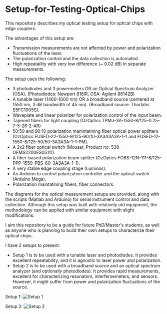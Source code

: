 # Setup-for-Testing-Optical-Chips
This repository describes my optical testing setup for optical chips with edge couplers.

The advantages of this setup are:
- Transmission measurements are not affected by power and polarization fluctuations of the laser.
- The polarization control and the data collection is automated.
- High repeataility with very low difference (~ 0.02 dB) in separate measurements.

The setup uses the following:
- 3 photodiodes and 3 powermeters OR an Optical Spectrum Analyzer (OSA). (Photodiodes: Newport 818IR, OSA: Agilent 86142B)
- A tunable laser (1460-1600 nm) OR a broadband source (centered at 1550 nm, 3 dB bandwidth of 45 nm). (Broadband source: Thorlabs S5FC1005S).
- Waveplate and linear polarizer for polarization control of the input beam.
- Tapered fibers for light coupling (OzOptics TPMJ-3A-1550-8/125-0.25-7-5-26-2-AR)
- 50:50 and 90:10 polarization manintatining fiber optical power splitters (OzOptics FUSED-22-1550-9/125-90/10-3A3A3A3A-1-1 and FUSED-12-1550-8/125-50/50-3A3A3A-1-1-PM).
- A 2x2 fiber optical switch (Mouser, Product no: 538-OFMS2200ES05111).
- A fiber-based polarization beam splitter (OzOptics FOBS-12N-111-8/125-PPP-1550-PBS-60-3A3A3A-1-1).
- A very stable edge coupling stage (Luminos).
- An Arduino to control polarization controller and the optical switch (Arduino Mega).
- Polarization maintatining fibers, fiber connectors.

The diagrams for the optical measurement setups are provided, along with the scripts (Matlab and Arduino) for serial instrument control and data collection. Although this setup was built with relatively old equipment, the methodology can be applied with similar equipment with slight modifications.

I aim this repository to be a guide for future PhD/Master's students, as well as anyone who is planning to build their own setups to characterize their optical chips.

I have 2 setups to present:
- Setup 1 is to be used with a tunable laser and photodiodes. It provides excellent repeatability, and it is agnostic to laser power and polarization.
- Setup 2 is to be used with a broadband source and an optical spectrum analyzer (and optionally photodiodes). It provides rapid measurements, excellent for characterizing resonators, interferoemeters, and sensors. However, it might suffer from power and polarization fluctuations of the source.



Setup 1:
![Setup 1](https://github.com/can-ozcan/Setup-for-Testing-Optical-Chips/assets/87956141/803dd947-ea16-48cc-b449-51848ea8cc0f)





Setup 2:
![Setup 2](https://github.com/can-ozcan/Setup-for-Testing-Optical-Chips/assets/87956141/19cdbcd5-6b34-46af-a884-486bca2fd9e1)

